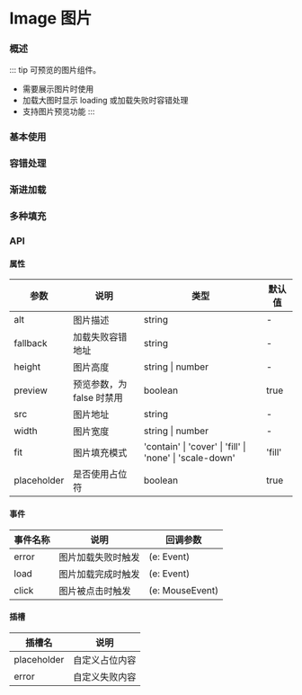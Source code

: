 # Image 图片

### 概述
::: tip
可预览的图片组件。

- 需要展示图片时使用
- 加载大图时显示 loading 或加载失败时容错处理
- 支持图片预览功能
:::

### 基本使用
<demo src="../demos/image/image-01-base.vue"></demo>

### 容错处理
<demo src="../demos/image/image-02-fallback.vue"></demo>

### 渐进加载
<demo src="../demos/image/image-03-placeholder.vue"></demo>

### 多种填充
<demo src="../demos/image/image-04-object-fit.vue"></demo>

### API

#### 属性

| 参数 | 说明 | 类型 | 默认值 |
| --- | --- | --- | --- |
| alt | 图片描述 | string | - |
| fallback | 加载失败容错地址 | string | - |
| height | 图片高度 | string \| number | - |
| preview | 预览参数，为 false 时禁用 | boolean | true |
| src | 图片地址 | string | - |
| width | 图片宽度 | string \| number | - |
| fit | 图片填充模式 | 'contain' \| 'cover' \| 'fill' \| 'none' \| 'scale-down' | 'fill' |
| placeholder | 是否使用占位符 | boolean | true |

#### 事件

| 事件名称 | 说明 | 回调参数 |
| --- | --- | --- |
| error | 图片加载失败时触发 | (e: Event) |
| load | 图片加载完成时触发 | (e: Event) |
| click | 图片被点击时触发 | (e: MouseEvent) |

#### 插槽

| 插槽名 | 说明 |
| --- | --- |
| placeholder | 自定义占位内容 |
| error | 自定义失败内容 | 